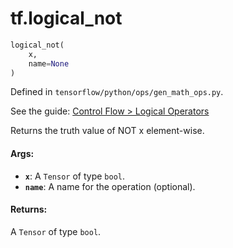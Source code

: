 <div itemscope itemtype="http://developers.google.com/ReferenceObject">
<meta itemprop="name" content="tf.logical_not" />
</div>

# tf.logical_not

``` python
logical_not(
    x,
    name=None
)
```



Defined in `tensorflow/python/ops/gen_math_ops.py`.

See the guide: [Control Flow > Logical Operators](../../../api_guides/python/control_flow_ops.md#Logical_Operators)

Returns the truth value of NOT x element-wise.

#### Args:

* <b>`x`</b>: A `Tensor` of type `bool`.
* <b>`name`</b>: A name for the operation (optional).


#### Returns:

  A `Tensor` of type `bool`.
